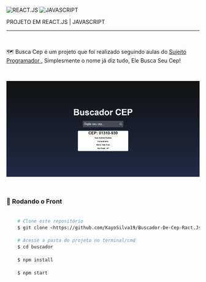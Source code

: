 </br>

<img align="center" alt="REACT.JS" 
        src="https://img.shields.io/badge/React-20232A?style=for-the-badge&logo=react&logoColor=61DAFB">
<img align="center" alt="JAVASCRIPT" 
        src="https://img.shields.io/badge/JavaScript-F7DF1E?style=for-the-badge&logo=javascript&logoColor=black">
       
<p>PROJETO EM REACT.JS | JAVASCRIPT</p>
<hr>
</br>
    <p aling="center"> 🗺️ Busca Cep é um projeto que foi realizado seguindo aulas do <a href="https://www.youtube.com/watch?v=oy4cbqE1_qc&ab_channel=Sujeitoprogramador"> Sujeito Programador </a>, Simplesmente o nome já diz tudo, Ele Busca Seu Cep! </p>
</br>
       
<img align="center" alt="IMAGEMPROJETO" 
        src="./src/images/ImagemDoProjeto.png" height="250px">
    
</br>

### 🎲 Rodando o Front 

```bash

    # Clone este repositório  
    $ git clone <https://github.com/KayoSilva19/Buscador-De-Cep-Ract.Js.git>

    # Acesse a pasta do projeto no terminal/cmd
    $ cd buscador

    $ npm install

    $ npm start

```
